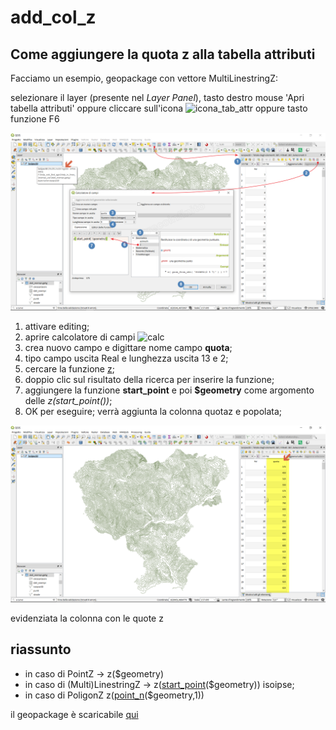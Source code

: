 # add\_col\_z

## Come aggiungere la quota z alla tabella attributi

Facciamo un esempio, geopackage con vettore MultiLinestringZ:

selezionare il layer \(presente nel _Layer Panel_\), tasto destro mouse 'Apri tabella attributi' oppure cliccare sull'icona ![icona\_tab\_attr](https://docs.qgis.org/2.18/it/_images/mActionOpenTable.png) oppure tasto funzione F6

![](../.gitbook/assets/quotaz1.png)

1. attivare editing;
2. aprire calcolatore di campi ![calc](https://docs.qgis.org/testing/en/_images/mActionCalculateField.png)
3. crea nuovo campo e digittare nome campo **quota**;
4. tipo campo uscita Real e lunghezza uscita 13 e 2;
5. cercare la funzione [z](../gr_funzioni/geometria/funzioni/z.md);
6. doppio clic sul risultato della ricerca per inserire la funzione;
7. aggiungere la funzione **start\_point** e poi **$geometry** come argomento delle _z\(start\_point\(\)\)_;
8. OK per eseguire; verrà aggiunta la colonna quotaz e popolata;

![](../.gitbook/assets/quotaz2.png)

evidenziata la colonna con le quote z

## riassunto

* in caso di PointZ → z\($geometry\)
* in caso di \(Multi\)LinestringZ → z\([start\_point](../gr_funzioni/geometria/funzioni/start_point.md)\($geometry\)\) isoipse;
* in caso di PoligonZ z\([point\_n](../gr_funzioni/geometria/funzioni/point_n.md)\($geometry,1\)\)

il geopackage è scaricabile [qui](https://github.com/pigreco/HfcQGIS/tree/852bbb62a0d5b7739914d4de0ea5b1ebbb5d81d1/esempi_uso/dati_esempi.gpkg)

